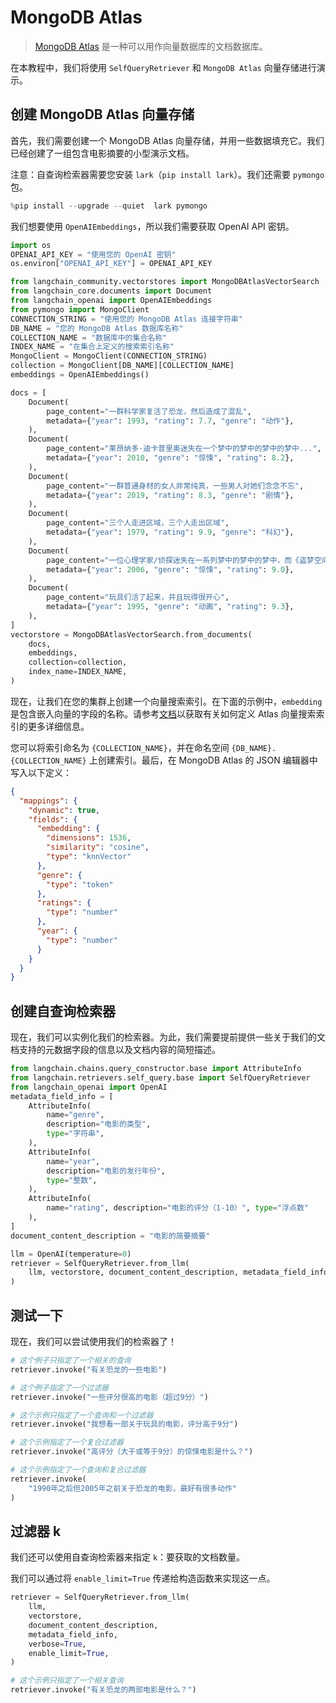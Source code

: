 # MongoDB Atlas

>[MongoDB Atlas](https://www.mongodb.com/) 是一种可以用作向量数据库的文档数据库。

在本教程中，我们将使用 `SelfQueryRetriever` 和 `MongoDB Atlas` 向量存储进行演示。

## 创建 MongoDB Atlas 向量存储

首先，我们需要创建一个 MongoDB Atlas 向量存储，并用一些数据填充它。我们已经创建了一组包含电影摘要的小型演示文档。

注意：自查询检索器需要您安装 `lark`（`pip install lark`）。我们还需要 `pymongo` 包。

```python
%pip install --upgrade --quiet  lark pymongo
```

我们想要使用 `OpenAIEmbeddings`，所以我们需要获取 OpenAI API 密钥。

```python
import os
OPENAI_API_KEY = "使用您的 OpenAI 密钥"
os.environ["OPENAI_API_KEY"] = OPENAI_API_KEY
```

```python
from langchain_community.vectorstores import MongoDBAtlasVectorSearch
from langchain_core.documents import Document
from langchain_openai import OpenAIEmbeddings
from pymongo import MongoClient
CONNECTION_STRING = "使用您的 MongoDB Atlas 连接字符串"
DB_NAME = "您的 MongoDB Atlas 数据库名称"
COLLECTION_NAME = "数据库中的集合名称"
INDEX_NAME = "在集合上定义的搜索索引名称"
MongoClient = MongoClient(CONNECTION_STRING)
collection = MongoClient[DB_NAME][COLLECTION_NAME]
embeddings = OpenAIEmbeddings()
```

```python
docs = [
    Document(
        page_content="一群科学家复活了恐龙，然后造成了混乱",
        metadata={"year": 1993, "rating": 7.7, "genre": "动作"},
    ),
    Document(
        page_content="莱昂纳多·迪卡普里奥迷失在一个梦中的梦中的梦中的梦中...",
        metadata={"year": 2010, "genre": "惊悚", "rating": 8.2},
    ),
    Document(
        page_content="一群普通身材的女人非常纯真，一些男人对她们念念不忘",
        metadata={"year": 2019, "rating": 8.3, "genre": "剧情"},
    ),
    Document(
        page_content="三个人走进区域，三个人走出区域",
        metadata={"year": 1979, "rating": 9.9, "genre": "科幻"},
    ),
    Document(
        page_content="一位心理学家/侦探迷失在一系列梦中的梦中的梦中，而《盗梦空间》重新使用了这个概念",
        metadata={"year": 2006, "genre": "惊悚", "rating": 9.0},
    ),
    Document(
        page_content="玩具们活了起来，并且玩得很开心",
        metadata={"year": 1995, "genre": "动画", "rating": 9.3},
    ),
]
vectorstore = MongoDBAtlasVectorSearch.from_documents(
    docs,
    embeddings,
    collection=collection,
    index_name=INDEX_NAME,
)
```

现在，让我们在您的集群上创建一个向量搜索索引。在下面的示例中，`embedding` 是包含嵌入向量的字段的名称。请参考[文档](https://www.mongodb.com/docs/atlas/atlas-search/field-types/knn-vector)以获取有关如何定义 Atlas 向量搜索索引的更多详细信息。

您可以将索引命名为 `{COLLECTION_NAME}`，并在命名空间 `{DB_NAME}.{COLLECTION_NAME}` 上创建索引。最后，在 MongoDB Atlas 的 JSON 编辑器中写入以下定义：

```json
{
  "mappings": {
    "dynamic": true,
    "fields": {
      "embedding": {
        "dimensions": 1536,
        "similarity": "cosine",
        "type": "knnVector"
      },
      "genre": {
        "type": "token"
      },
      "ratings": {
        "type": "number"
      },
      "year": {
        "type": "number"
      }
    }
  }
}
```

## 创建自查询检索器

现在，我们可以实例化我们的检索器。为此，我们需要提前提供一些关于我们的文档支持的元数据字段的信息以及文档内容的简短描述。

```python
from langchain.chains.query_constructor.base import AttributeInfo
from langchain.retrievers.self_query.base import SelfQueryRetriever
from langchain_openai import OpenAI
metadata_field_info = [
    AttributeInfo(
        name="genre",
        description="电影的类型",
        type="字符串",
    ),
    AttributeInfo(
        name="year",
        description="电影的发行年份",
        type="整数",
    ),
    AttributeInfo(
        name="rating", description="电影的评分（1-10）", type="浮点数"
    ),
]
document_content_description = "电影的简要摘要"
```

```python
llm = OpenAI(temperature=0)
retriever = SelfQueryRetriever.from_llm(
    llm, vectorstore, document_content_description, metadata_field_info, verbose=True
)
```

## 测试一下

现在，我们可以尝试使用我们的检索器了！

```python
# 这个例子只指定了一个相关的查询
retriever.invoke("有关恐龙的一些电影")
```

```python
# 这个例子指定了一个过滤器
retriever.invoke("一些评分很高的电影（超过9分）")
```

```python
# 这个示例只指定了一个查询和一个过滤器
retriever.invoke("我想看一部关于玩具的电影，评分高于9分")
```

```python
# 这个示例指定了一个复合过滤器
retriever.invoke("高评分（大于或等于9分）的惊悚电影是什么？")
```

```python
# 这个示例指定了一个查询和复合过滤器
retriever.invoke(
    "1990年之后但2005年之前关于恐龙的电影，最好有很多动作"
)
```

## 过滤器 k

我们还可以使用自查询检索器来指定 `k`：要获取的文档数量。

我们可以通过将 `enable_limit=True` 传递给构造函数来实现这一点。

```python
retriever = SelfQueryRetriever.from_llm(
    llm,
    vectorstore,
    document_content_description,
    metadata_field_info,
    verbose=True,
    enable_limit=True,
)
```

```python
# 这个示例只指定了一个相关查询
retriever.invoke("有关恐龙的两部电影是什么？")
```